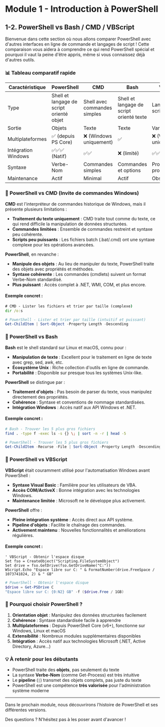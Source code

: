 # Module 1 - Introduction à PowerShell
## 1-2. PowerShell vs Bash / CMD / VBScript

Bienvenue dans cette section où nous allons comparer PowerShell avec d'autres interfaces en ligne de commande et langages de script ! Cette comparaison vous aidera à comprendre ce qui rend PowerShell spécial et pourquoi il vaut la peine d'être appris, même si vous connaissez déjà d'autres outils.

### 📊 Tableau comparatif rapide

| Caractéristique | PowerShell | CMD | Bash | VBScript |
|-----------------|------------|-----|------|----------|
| Type | Shell et langage de script orienté objet | Shell avec commandes simples | Shell et langage de script orienté texte | Langage de script |
| Sortie | Objets | Texte | Texte | Variables |
| Multiplateformes | ✅ (depuis PS Core) | ❌ (Windows uniquement) | ✅ | ❌ (Windows uniquement) |
| Intégration Windows | ✅✅✅ (Natif) | ✅✅ | ❌ (limité) | ✅✅ |
| Syntaxe | Verbe-Nom | Commandes simples | Commandes et options | Programmation procédurale |
| Maintenance | Actif | Minimal | Actif | Obsolète |

### 🔄 PowerShell vs CMD (Invite de commandes Windows)

**CMD** est l'interpréteur de commandes historique de Windows, mais il présente plusieurs limitations :

- **Traitement du texte uniquement** : CMD traite tout comme du texte, ce qui rend difficile la manipulation de données structurées.
- **Commandes limitées** : Ensemble de commandes restreint et syntaxe peu cohérente.
- **Scripts peu puissants** : Les fichiers batch (.bat/.cmd) ont une syntaxe complexe pour les opérations avancées.

**PowerShell**, en revanche :
- **Manipule des objets** : Au lieu de manipuler du texte, PowerShell traite des objets avec propriétés et méthodes.
- **Syntaxe cohérente** : Les commandes (cmdlets) suivent un format Verbe-Nom standardisé.
- **Plus puissant** : Accès complet à .NET, WMI, COM, et plus encore.

#### Exemple concret :

```cmd
# CMD - Lister les fichiers et trier par taille (complexe)
dir /o:s
```

```powershell
# PowerShell - Lister et trier par taille (intuitif et puissant)
Get-ChildItem | Sort-Object -Property Length -Descending
```

### 🐧 PowerShell vs Bash

**Bash** est le shell standard sur Linux et macOS, connu pour :
- **Manipulation de texte** : Excellent pour le traitement en ligne de texte avec grep, sed, awk, etc.
- **Écosystème Unix** : Riche collection d'outils en ligne de commande.
- **Portabilité** : Disponible sur presque tous les systèmes Unix-like.

**PowerShell** se distingue par :
- **Traitement d'objets** : Pas besoin de parser du texte, vous manipulez directement des propriétés.
- **Cohérence** : Syntaxe et conventions de nommage standardisées.
- **Intégration Windows** : Accès natif aux API Windows et .NET.

#### Exemple concret :

```bash
# Bash - Trouver les 5 plus gros fichiers
find . -type f -exec ls -s {} \; | sort -n -r | head -5
```

```powershell
# PowerShell - Trouver les 5 plus gros fichiers
Get-ChildItem -Recurse -File | Sort-Object -Property Length -Descending | Select-Object -First 5
```

### 📜 PowerShell vs VBScript

**VBScript** était couramment utilisé pour l'automatisation Windows avant PowerShell :
- **Syntaxe Visual Basic** : Familière pour les utilisateurs de VBA.
- **Accès COM/ActiveX** : Bonne intégration avec les technologies Windows.
- **Maintenance limitée** : Microsoft ne le développe plus activement.

**PowerShell** offre :
- **Pleine intégration système** : Accès direct aux API système.
- **Pipeline d'objets** : Facilite le chaînage des commandes.
- **Activement maintenu** : Nouvelles fonctionnalités et améliorations régulières.

#### Exemple concret :

```vbscript
' VBScript - Obtenir l'espace disque
Set fso = CreateObject("Scripting.FileSystemObject")
Set drive = fso.GetDrive(fso.GetDriveName("C:"))
WScript.Echo "Espace libre sur C: " & FormatNumber(drive.FreeSpace / 1073741824, 2) & " GB"
```

```powershell
# PowerShell - Obtenir l'espace disque
$drive = Get-PSDrive C
"Espace libre sur C: {0:N2} GB" -f ($drive.Free / 1GB)
```

### 🌟 Pourquoi choisir PowerShell ?

1. **Orientation objet** : Manipulez des données structurées facilement
2. **Cohérence** : Syntaxe standardisée facile à apprendre
3. **Multiplateformes** : Depuis PowerShell Core (v6+), fonctionne sur Windows, Linux et macOS
4. **Extensibilité** : Nombreux modules supplémentaires disponibles
5. **Intégration** : Accès natif aux technologies Microsoft (.NET, Active Directory, Azure...)

### 💡 À retenir pour les débutants

- PowerShell traite des **objets**, pas seulement du texte
- La syntaxe **Verbe-Nom** (comme Get-Process) est très intuitive
- Le **pipeline** (`|`) transmet des objets complets, pas juste du texte
- PowerShell est une compétence **très valorisée** pour l'administration système moderne

---

Dans le prochain module, nous découvrirons l'histoire de PowerShell et ses différentes versions.

Des questions ? N'hésitez pas à les poser avant d'avancer !
